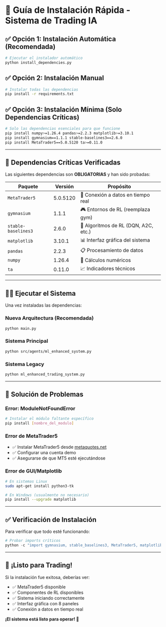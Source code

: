 # 🚀 Guía de Instalación Rápida - Sistema de Trading IA

## ✅ **Opción 1: Instalación Automática (Recomendada)**

```bash
# Ejecutar el instalador automático
python install_dependencies.py
```

## ✅ **Opción 2: Instalación Manual**

```bash
# Instalar todas las dependencias
pip install -r requirements.txt
```

## ✅ **Opción 3: Instalación Mínima (Solo Dependencias Críticas)**

```bash
# Solo las dependencias esenciales para que funcione
pip install numpy>=1.26.4 pandas>=2.2.3 matplotlib>=3.10.1
pip install gymnasium==1.1.1 stable-baselines3==2.6.0
pip install MetaTrader5==5.0.5120 ta>=0.11.0
```

---

## 🎯 **Dependencias Críticas Verificadas**

Las siguientes dependencias son **OBLIGATORIAS** y han sido probadas:

| Paquete | Versión | Propósito |
|---------|---------|-----------|
| `MetaTrader5` | 5.0.5120 | 📡 Conexión a datos en tiempo real |
| `gymnasium` | 1.1.1 | 🎮 Entornos de RL (reemplaza gym) |
| `stable-baselines3` | 2.6.0 | 🤖 Algoritmos de RL (DQN, A2C, etc.) |
| `matplotlib` | 3.10.1 | 📊 Interfaz gráfica del sistema |
| `pandas` | 2.2.3 | 📋 Procesamiento de datos |
| `numpy` | 1.26.4 | 🔢 Cálculos numéricos |
| `ta` | 0.11.0 | 📈 Indicadores técnicos |

---

## 🏃‍♂️ **Ejecutar el Sistema**

Una vez instaladas las dependencias:

### **Nueva Arquitectura (Recomendada)**
```bash
python main.py
```

### **Sistema Principal**
```bash
python src/agents/ml_enhanced_system.py
```

### **Sistema Legacy**
```bash
python ml_enhanced_trading_system.py
```

---

## 🔧 **Solución de Problemas**

### **Error: ModuleNotFoundError**
```bash
# Instalar el módulo faltante específico
pip install [nombre_del_modulo]
```

### **Error de MetaTrader5**
- ✅ Instalar MetaTrader5 desde [metaquotes.net](https://www.metaquotes.net/es/metatrader5)
- ✅ Configurar una cuenta demo
- ✅ Asegurarse de que MT5 esté ejecutándose

### **Error de GUI/Matplotlib**
```bash
# En sistemas Linux
sudo apt-get install python3-tk

# En Windows (usualmente no necesario)
pip install --upgrade matplotlib
```

---

## ✅ **Verificación de Instalación**

Para verificar que todo esté funcionando:

```python
# Probar imports críticos
python -c "import gymnasium, stable_baselines3, MetaTrader5, matplotlib, pandas, numpy, ta; print('✅ Todas las dependencias funcionan')"
```

---

## 🎉 **¡Listo para Trading!**

Si la instalación fue exitosa, deberías ver:
- ✅ MetaTrader5 disponible
- ✅ Componentes de RL disponibles
- ✅ Sistema iniciando correctamente
- ✅ Interfaz gráfica con 8 paneles
- ✅ Conexión a datos en tiempo real

**¡El sistema está listo para operar! 🚀** 